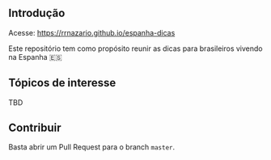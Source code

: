 ## Introdução

Acesse: https://rrnazario.github.io/espanha-dicas

Este repositório tem como propósito reunir as dicas para brasileiros vivendo na Espanha 🇪🇸

## Tópicos de interesse

TBD

## Contribuir

Basta abrir um Pull Request para o branch `master`.